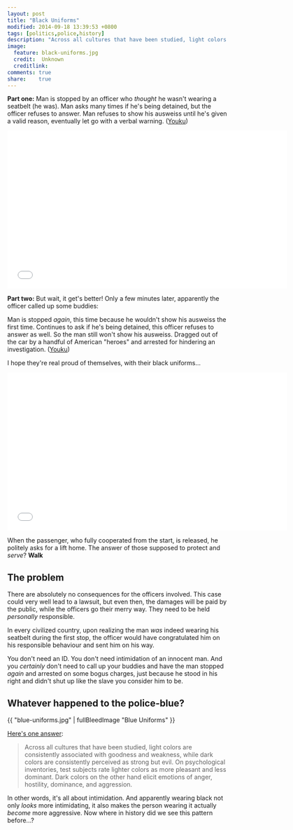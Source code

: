 ```yaml
---
layout: post
title: "Black Uniforms"
modified: 2014-09-18 13:39:53 +0800
tags: [politics,police,history]
description: "Across all cultures that have been studied, light colors are consistently associated with goodness and weakness, while dark colors are consistently perceived as strong but evil. On psychological inventories, test subjects rate lighter colors as more pleasant and less dominant. Dark colors on the other hand elicit emotions of anger, hostility, dominance, and aggression."
image:
  feature: black-uniforms.jpg
  credit:  Unknown
  creditlink: 
comments: true
share:    true
---
```

**Part one:**
Man is stopped by an officer who *thought* he wasn't wearing a seatbelt (he was). Man asks many times if he's being detained,
but the officer refuses to answer. Man refuses to show his ausweiss until he's given a valid reason, eventually let go with a
verbal warning. (<a href="//v.youku.com/v_show/id_XNzg1MzAyNjQ0.html" target="_BLANK">Youku</a>)

<iframe width="640" height="360" src="//www.youtube.com/embed/5Mb3ucC3l6s" frameborder="0" allowfullscreen></iframe>

**Part two:**
But wait, it get's better! Only a few minutes later, apparently the officer called up some buddies:

Man is stopped *again*, this time because he wouldn't show his ausweiss the first time. Continues to ask if he's being
detained, this officer refuses to answer as well. So the man still won't show his ausweiss. Dragged out of the car by
a handful of American "heroes" and arrested for hindering an investigation. ﻿(<a href="" target="_BLANK">Youku</a>)

I hope they're real proud of themselves, with their black uniforms...

<iframe width="640" height="360" src="//www.youtube.com/embed/mORTy3nGgOc" frameborder="0" allowfullscreen></iframe>

When the passenger, who fully cooperated from the start, is released, he politely asks for a lift home. The answer of
those supposed to protect and *serve*? **Walk**

## The problem

There are absolutely no consequences for the officers involved. This case could very well lead to a lawsuit, but even
then, the damages will be paid by the public, while the officers go their merry way. They need to be held *personally*
responsible.

In every civilized country, upon realizing the man *was* indeed wearing his seatbelt during the first stop, the officer
would have congratulated him on his responsible behaviour and sent him on his way.

You don't need an ID. You don't need intimidation of an innocent man. And you *certainly* don't need to call up your
buddies and have the man stopped *again* and arrested on some bogus charges, just because he stood in his right and
didn't shut up like the slave you consider him to be.

## Whatever happened to the police-blue?

{{ "blue-uniforms.jpg" | fullBleedImage "Blue Uniforms" }}

<a href="http://www.policeone.com/police-products/apparel/undergear/articles/99417-The-psychological-influence-of-the-police-uniform/" target="_BLANK">Here's one answer</a>:

> Across all cultures that have been studied, light colors are consistently associated with goodness and weakness, while
> dark colors are consistently perceived as strong but evil. On psychological inventories, test subjects rate lighter
> colors as more pleasant and less dominant. Dark colors on the other hand elicit emotions of anger, hostility, dominance,
> and aggression.

In other words, it's all about intimidation. And apparently wearing black not only *looks* more intimidating, it also
makes the person wearing it actually *become* more aggressive. Now where in history did we see this pattern before...?